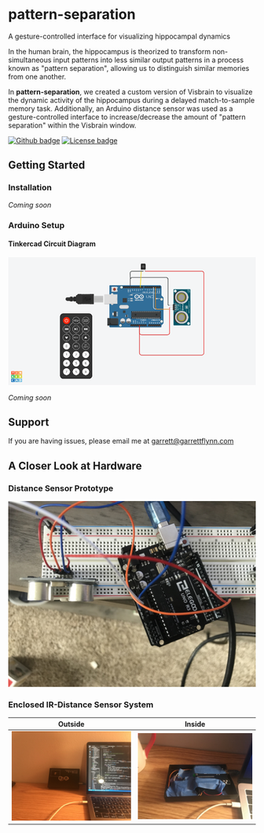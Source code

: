 # pattern-separation
 A gesture-controlled interface for visualizing hippocampal dynamics

In the human brain, the hippocampus is theorized to transform non-simultaneous input patterns into less similar output patterns in a process known as "pattern separation", allowing us to distinguish similar memories from one another.

In **pattern-separation**, we created a custom version of Visbrain to visualize the dynamic activity of the hippocampus during a delayed match-to-sample memory task. Additionally, an Arduino distance sensor was used as a gesture-controlled interface to increase/decrease the amount of "pattern separation" within the Visbrain window.

[![Github badge](https://img.shields.io/badge/github-source_code-blue.svg?logo=github&logoColor=white)](https://github.com/garrettmflynn/pattern-separation)
[![License badge](https://img.shields.io/badge/License-GPLv3-blue.svg)](https://www.gnu.org/licenses/gpl-3.0)

## Getting Started

### Installation

*Coming soon*

### Arduino Setup

#### Tinkercad Circuit Diagram
![tinkercad circuit](images/tinkercad.png)

*Coming soon*

## Support

If you are having issues, please email me at garrett@garrettflynn.com


## A Closer Look at Hardware
### Distance Sensor Prototype
![distance sensor breadboard](images/distance_sensor_breadboard.jpg)

### Enclosed IR-Distance Sensor System
Outside                         |  Inside
:------------------------------:|:------------------------------:
![](images/form_1_outside.jpg)  |  ![](images/form_1_inside.jpg)
